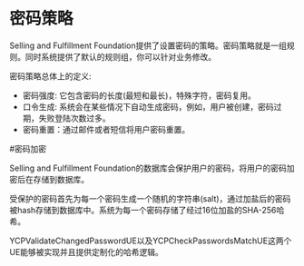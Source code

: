# 密码策略
Selling and Fulfillment Foundation提供了设置密码的策略。密码策略就是一组规则。同时系统提供了默认的规则组，你可以针对业务修改。

密码策略总体上的定义:

* 密码强度: 它包含密码的长度(最短和最长)，特殊字符，密码复用。
* 口令生成: 系统会在某些情况下自动生成密码，例如，用户被创建，密码过期，失败登陆次数过多。
* 密码重置：通过邮件或者短信将用户密码重置。

#密码加密


Selling and Fulfillment Foundation的数据库会保护用户的密码，将用户的密码加密后在存储到数据库。

受保护的密码首先为每一个密码生成一个随机的字符串(salt)，通过加盐后的密码被hash存储到数据库中。系统为每一个密码存储了经过16位加盐的SHA-256哈希。

YCPValidateChangedPasswordUE以及YCPCheckPasswordsMatchUE这两个UE能够被实现并且提供定制化的哈希逻辑。


